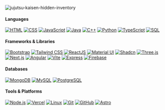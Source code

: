 
![jujutsu-kaisen-hidden-inventory](https://github.com/user-attachments/assets/41f1f808-fa0e-439c-a5fc-b213b37465a8)


#### Languages
[![HTML](https://img.shields.io/badge/-HTML-000?&logo=html5)](https://developer.mozilla.org/en-US/docs/Web/HTML)  [![CSS](https://img.shields.io/badge/-CSS-000?&logo=css3)](https://developer.mozilla.org/en-US/docs/Web/CSS)  [![JavaScript](https://img.shields.io/badge/-JavaScript-000?&logo=javascript)](https://developer.mozilla.org/en-US/docs/Web/JavaScript)  [![Java](https://img.shields.io/badge/-Java-000?&logo=java)](https://www.oracle.com/java)  [![C++](https://img.shields.io/badge/-C++-000?&logo=c%2b%2b&logoColor=00599C)](https://isocpp.org)  [![Python](https://img.shields.io/badge/-Python-000?&logo=python)](https://www.python.org)  [![TypeScript](https://img.shields.io/badge/-TypeScript-000?&logo=typescript)](https://www.typescriptlang.org)  [![SQL](https://img.shields.io/badge/-SQL-000?&logo=postgresql)](https://en.wikipedia.org/wiki/SQL)

#### Frameworks & Libraries
[![Bootstrap](https://img.shields.io/badge/-Bootstrap-000?&logo=bootstrap)](https://getbootstrap.com)  [![Tailwind CSS](https://img.shields.io/badge/-Tailwind_CSS-000?&logo=tailwindcss)](https://tailwindcss.com)  [![ReactJS](https://img.shields.io/badge/-ReactJS-000?&logo=react)](https://reactjs.org)  [![Material UI](https://img.shields.io/badge/-Material_UI-000?&logo=mui)](https://mui.com)  [![Shadcn](https://img.shields.io/badge/-Shadcn-000)](https://ui.shadcn.com)  [![Three.js](https://img.shields.io/badge/-Three.js-000?&logo=three.js)](https://threejs.org)  [![Next.js](https://img.shields.io/badge/-Next.js-000?&logo=next.js)](https://nextjs.org)  [![Angular](https://img.shields.io/badge/-Angular-000?&logo=angular)](https://angular.io)  [![Vite](https://img.shields.io/badge/-Vite-000?&logo=vite)](https://vitejs.dev)  [![Express](https://img.shields.io/badge/-Express-000?&logo=express)](https://expressjs.com)  [![Firebase](https://img.shields.io/badge/-Firebase-000?&logo=firebase)](https://firebase.google.com)

#### Databases
[![MongoDB](https://img.shields.io/badge/-MongoDB-000?&logo=mongodb)](https://www.mongodb.com)  [![MySQL](https://img.shields.io/badge/-MySQL-000?&logo=mysql)](https://www.mysql.com) [![PostgreSQL](https://img.shields.io/badge/-PostgreSQL-000?&logo=postgresql)](https://www.postgresql.org)

#### Tools & Platforms
[![Node.js](https://img.shields.io/badge/-Node.js-000?&logo=node.js)](https://nodejs.org)  [![Vercel](https://img.shields.io/badge/-Vercel-000?&logo=vercel)](https://vercel.com)  [![Linux](https://img.shields.io/badge/-Linux-000?&logo=linux)](https://www.linux.org)  [![Git](https://img.shields.io/badge/-Git-000?&logo=git)](https://git-scm.com)  [![GitHub](https://img.shields.io/badge/-GitHub-000?&logo=github)](https://github.com)  [![Astro](https://img.shields.io/badge/-Astro-000?&logo=astro)](https://astro.build)

